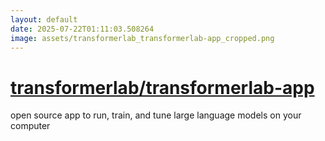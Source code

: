 ```yaml
---
layout: default
date: 2025-07-22T01:11:03.508264
image: assets/transformerlab_transformerlab-app_cropped.png
---
```


# [transformerlab/transformerlab-app](https://github.com/transformerlab/transformerlab-app)

open source app to run, train, and tune large language models on your computer
